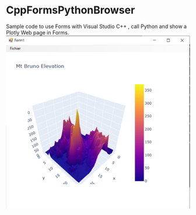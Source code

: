# CppFormsPythonBrowser
Sample code to use Forms with Visual Studio C++ , call Python and show a Plotly Web page in Forms.
![Alt text](testinterface.png "Sample interface")
